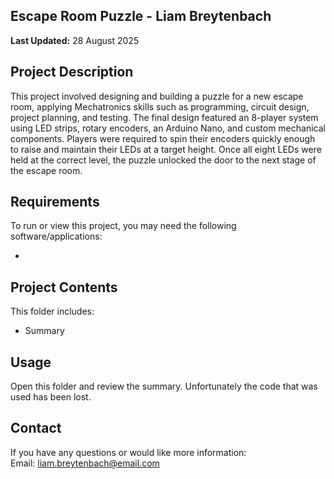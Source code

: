 ## Escape Room Puzzle - Liam Breytenbach

**Last Updated:** 28 August 2025

## Project Description

This project involved designing and building a puzzle for a new escape room, applying Mechatronics skills such as programming, circuit design, project planning, and testing. The final design featured an 8-player system using LED strips, rotary encoders, an Arduino Nano, and custom mechanical components. Players were required to spin their encoders quickly enough to raise and maintain their LEDs at a target height. Once all eight LEDs were held at the correct level, the puzzle unlocked the door to the next stage of the escape room.

## Requirements

To run or view this project, you may need the following software/applications:

* 

## Project Contents

This folder includes:

* Summary

## Usage

Open this folder and review the summary. Unfortunately the code that was used has been lost.

## Contact

If you have any questions or would like more information:  
Email: liam.breytenbach@email.com

